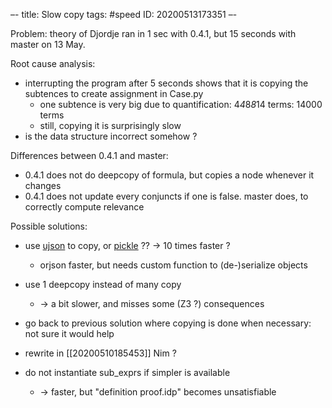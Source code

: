 –-
title: Slow copy
tags: #speed
   ID: 20200513173351
–-

Problem: theory of Djordje ran in 1 sec with 0.4.1, but 15 seconds with master on 13 May.

Root cause analysis:
* interrupting the program after 5 seconds shows that it is copying the subtences to create assignment in Case.py
    * one subtence is very big due to quantification: 4*4*8*8*14 terms: 14000 terms
    * still, copying it is surprisingly slow
* is the data structure incorrect somehow ?

Differences between 0.4.1 and master:
* 0.4.1 does not do deepcopy of formula, but copies a node whenever it changes
* 0.4.1 does not update every conjuncts if one is false.  master does, to correctly compute relevance

Possible solutions:
* use [ujson](https://stackoverflow.com/questions/24756712/deepcopy-is-extremely-slow) to copy, or [pickle](https://gist.github.com/justinfx/3174062) ?? → 10 times faster ?
    * orjson faster, but needs custom function to (de-)serialize objects
* use 1 deepcopy instead of many copy
    * → a bit slower, and misses some (Z3 ?) consequences
* go back to previous solution where copying is done when necessary: not sure it would help
* rewrite in [[20200510185453]] Nim ?

* do not instantiate sub_exprs if simpler is available
    * → faster, but "definition proof.idp" becomes unsatisfiable